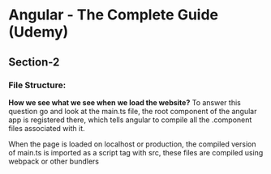 # Angular - The Complete Guide (Udemy)

## Section-2

### File Structure:
**How we see what we see when we load the website?**
To answer this question go and look at the main.ts file, the root component of the angular app is registered there, which tells angular to compile all the .component files associated with it.

When the page is loaded on localhost or production, the compiled version of main.ts is imported as a script tag with src, these files are compiled using webpack or other bundlers

